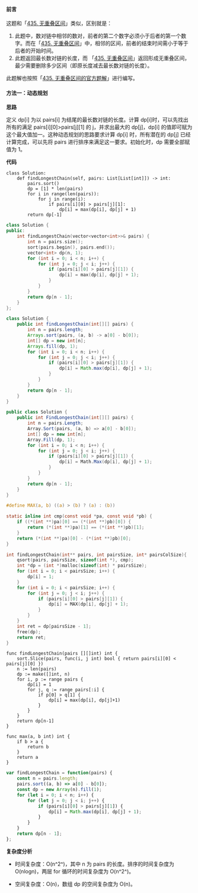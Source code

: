 ﻿#### 前言

这题和「[435\. 无重叠区间](https://leetcode.cn/problems/non-overlapping-intervals/)」类似，区别就是：

1.  此题中，数对链中相邻的数对，前者的第二个数字必须小于后者的第一个数字。而在「[435\. 无重叠区间](https://leetcode.cn/problems/non-overlapping-intervals/)」中，相邻的区间，前者的结束时间需小于等于后者的开始时间。
2.  此题返回最长数对链的长度，而 「[435\. 无重叠区间](https://leetcode.cn/problems/non-overlapping-intervals/)」返回形成无重叠区间，最少需要删除多少区间（即原长度减去最长数对链的长度）。

此题解也按照「[435\. 无重叠区间的官方题解](https://leetcode.cn/problems/non-overlapping-intervals/solution/wu-zhong-die-qu-jian-by-leetcode-solutio-cpsb/)」进行编写。

#### [](https://leetcode.cn/problems/maximum-length-of-pair-chain/solution/zui-chang-shu-dui-lian-by-leetcode-solut-ifpn//#方法一：动态规划)方法一：动态规划

**思路**

定义 dp\[i\] 为以 pairs\[i\] 为结尾的最长数对链的长度。计算 dp\[i\]时，可以先找出所有的满足 pairs\[i\]\[0\]\>pairs\[j\]\[1\] 的 j，并求出最大的 dp\[j\]，dp\[i\] 的值即可赋为这个最大值加一。这种动态规划的思路要求计算 dp\[i\] 时，所有潜在的 dp\[j\] 已经计算完成，可以先将 pairs 进行排序来满足这一要求。初始化时，dp 需要全部赋值为 1。

**代码**

```Python3
class Solution:
    def findLongestChain(self, pairs: List[List[int]]) -> int:
        pairs.sort()
        dp = [1] * len(pairs)
        for i in range(len(pairs)):
            for j in range(i):
                if pairs[i][0] > pairs[j][1]:
                    dp[i] = max(dp[i], dp[j] + 1)
        return dp[-1]

```

```C++
class Solution {
public:
    int findLongestChain(vector<vector<int>>& pairs) {
        int n = pairs.size();
        sort(pairs.begin(), pairs.end());
        vector<int> dp(n, 1);
        for (int i = 0; i < n; i++) {
            for (int j = 0; j < i; j++) {
                if (pairs[i][0] > pairs[j][1]) {
                    dp[i] = max(dp[i], dp[j] + 1);
                }
            }
        }
        return dp[n - 1];
    }
};

```

```Java
class Solution {
    public int findLongestChain(int[][] pairs) {
        int n = pairs.length;
        Arrays.sort(pairs, (a, b) -> a[0] - b[0]);
        int[] dp = new int[n];
        Arrays.fill(dp, 1);
        for (int i = 0; i < n; i++) {
            for (int j = 0; j < i; j++) {
                if (pairs[i][0] > pairs[j][1]) {
                    dp[i] = Math.max(dp[i], dp[j] + 1);
                }
            }
        }
        return dp[n - 1];
    }
}

```

```C#
public class Solution {
    public int FindLongestChain(int[][] pairs) {
        int n = pairs.Length;
        Array.Sort(pairs, (a, b) => a[0] - b[0]);
        int[] dp = new int[n];
        Array.Fill(dp, 1);
        for (int i = 0; i < n; i++) {
            for (int j = 0; j < i; j++) {
                if (pairs[i][0] > pairs[j][1]) {
                    dp[i] = Math.Max(dp[i], dp[j] + 1);
                }
            }
        }
        return dp[n - 1];
    }
}

```

```C
#define MAX(a, b) ((a) > (b) ? (a) : (b))

static inline int cmp(const void *pa, const void *pb) {
    if ((*(int **)pa)[0] == (*(int **)pb)[0]) {
        return (*(int **)pa)[1] == (*(int **)pb)[1];
    } 
    return (*(int **)pa)[0] - (*(int **)pb)[0];
}

int findLongestChain(int** pairs, int pairsSize, int* pairsColSize){
    qsort(pairs, pairsSize, sizeof(int *), cmp);
    int *dp = (int *)malloc(sizeof(int) * pairsSize);
    for (int i = 0; i < pairsSize; i++) {
        dp[i] = 1;
    }
    for (int i = 0; i < pairsSize; i++) {
        for (int j = 0; j < i; j++) {
            if (pairs[i][0] > pairs[j][1]) {
                dp[i] = MAX(dp[i], dp[j] + 1);
            }
        }
    }
    int ret = dp[pairsSize - 1];
    free(dp);
    return ret;
}

```

```Golang
func findLongestChain(pairs [][]int) int {
    sort.Slice(pairs, func(i, j int) bool { return pairs[i][0] < pairs[j][0] })
    n := len(pairs)
    dp := make([]int, n)
    for i, p := range pairs {
        dp[i] = 1
        for j, q := range pairs[:i] {
            if p[0] > q[1] {
                dp[i] = max(dp[i], dp[j]+1)
            }
        }
    }
    return dp[n-1]
}

func max(a, b int) int {
    if b > a {
        return b
    }
    return a
}

```

```JavaScript
var findLongestChain = function(pairs) {
    const n = pairs.length;
    pairs.sort((a, b) => a[0] - b[0]);
    const dp = new Array(n).fill(1);
    for (let i = 0; i < n; i++) {
        for (let j = 0; j < i; j++) {
            if (pairs[i][0] > pairs[j][1]) {
                dp[i] = Math.max(dp[i], dp[j] + 1);
            }
        }
    }
    return dp[n - 1];
};

```

**复杂度分析**

-   时间复杂度：O(n^2^)，其中 n 为 pairs 的长度。排序的时间复杂度为 O(nlogn)，两层 for 循环的时间复杂度为 O(n^2^)。

-   空间复杂度：O(n)，数组 dp 的空间复杂度为 O(n)。
